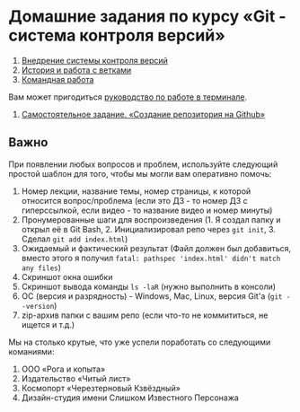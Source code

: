 # Домашние задания по курсу «Git - система контроля версий»

1. [Внедрение системы контроля версий](introduction/)
1. [История и работа с ветками](branch/)
1. [Командная работа](remote/)

Вам может пригодиться [руководство по работе в терминале](https://github.com/netology-code/guides/blob/master/git-terminal/git-terminal.md).

1. [Самостоятельное задание. «Создание репозитория на Github»](self/)

## Важно

При появлении любых вопросов и проблем, используйте следующий простой шаблон для того, чтобы мы могли вам оперативно помочь:

1. Номер лекции, название темы, номер страницы, к которой относится вопрос/проблема (если это ДЗ - то номер ДЗ с гиперссылкой, если видео - то название видео и номер минуты)
2. Пронумерованные шаги для воспроизведения (1. Я создал папку и открыл её в Git Bash, 2. Инициализировал репо через `git init`, 3. Сделал `git add index.html`)
3. Ожидаемый и фактический результат (Файл должен был добавиться, вместо этого я получил `fatal: pathspec 'index.html' didn't match any files`)
4. Скриншот окна ошибки
5. Скриншот вывода команды `ls -laR` (нужно выполнить в консоли)
6. ОС (версия и разрядность) - Windows, Mac, Linux, версия Git'а (`git --version`)
7. zip-архив папки с вашим репо (если что-то не коммититься, не ищется и т.д.)

Мы на столько крутые, что уже успели поработать со следующими команиями:

1. ООО «Рога и копыта»
2. Издательство «Читый лист»
3. Космопорт «Черезтерновый Кзвёздный»
4. Дизайн-студия имени Слишком Известного Персонажа


